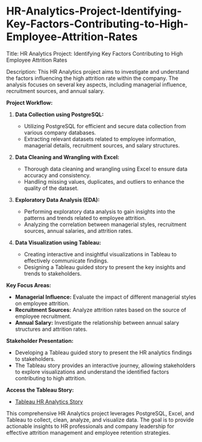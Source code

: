 # HR-Analytics-Project-Identifying-Key-Factors-Contributing-to-High-Employee-Attrition-Rates
Title: HR Analytics Project: Identifying Key Factors Contributing to High Employee Attrition Rates

Description:
This HR Analytics project aims to investigate and understand the factors influencing the high attrition rate within the company. The analysis focuses on several key aspects, including managerial influence, recruitment sources, and annual salary.

**Project Workflow:**

1. **Data Collection using PostgreSQL:**
   - Utilizing PostgreSQL for efficient and secure data collection from various company databases.
   - Extracting relevant datasets related to employee information, managerial details, recruitment sources, and salary structures.

2. **Data Cleaning and Wrangling with Excel:**
   - Thorough data cleaning and wrangling using Excel to ensure data accuracy and consistency.
   - Handling missing values, duplicates, and outliers to enhance the quality of the dataset.

3. **Exploratory Data Analysis (EDA):**
   - Performing exploratory data analysis to gain insights into the patterns and trends related to employee attrition.
   - Analyzing the correlation between managerial styles, recruitment sources, annual salaries, and attrition rates.

4. **Data Visualization using Tableau:**
   - Creating interactive and insightful visualizations in Tableau to effectively communicate findings.
   - Designing a Tableau guided story to present the key insights and trends to stakeholders.

**Key Focus Areas:**
   - **Managerial Influence:** Evaluate the impact of different managerial styles on employee attrition.
   - **Recruitment Sources:** Analyze attrition rates based on the source of employee recruitment.
   - **Annual Salary:** Investigate the relationship between annual salary structures and attrition rates.

**Stakeholder Presentation:**
   - Developing a Tableau guided story to present the HR analytics findings to stakeholders.
   - The Tableau story provides an interactive journey, allowing stakeholders to explore visualizations and understand the identified factors contributing to high attrition.

**Access the Tableau Story:**
   - [Tableau HR Analytics Story](https://public.tableau.com/app/profile/muhammad.fahmi.bin.mohd.zainal/viz/Fahmi_HRAnalyticsStory/Story)

This comprehensive HR Analytics project leverages PostgreSQL, Excel, and Tableau to collect, clean, analyze, and visualize data. The goal is to provide actionable insights to HR professionals and company leadership for effective attrition management and employee retention strategies.
